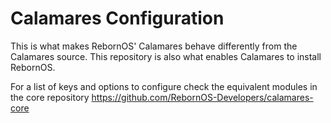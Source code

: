 # Calamares Configuration

This is what makes RebornOS' Calamares behave differently from the Calamares source. This repository is also what enables Calamares to install RebornOS.

For a list of keys and options to configure check the equivalent modules in the core repository https://github.com/RebornOS-Developers/calamares-core
